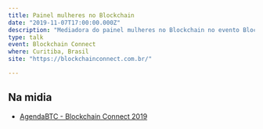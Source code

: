 ```yaml
---
title: Painel mulheres no Blockchain
date: "2019-11-07T17:00:00.000Z"
description: "Mediadora do painel mulheres no Blockchain no evento Blockchain Connect em Curitiba, Brasil"
type: talk
event: Blockchain Connect 
where: Curitiba, Brasil
site: "https://blockchainconnect.com.br/"

---
```


## Na midia
- <a href="https://agendabtc.com.br/eventos/350" target="_blank">AgendaBTC - Blockchain Connect 2019</a>